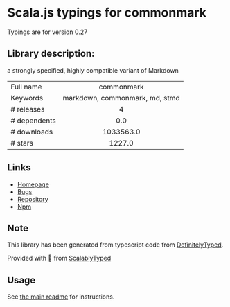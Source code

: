 
# Scala.js typings for commonmark

Typings are for version 0.27

## Library description:
a strongly specified, highly compatible variant of Markdown

|                    |                 |
| ------------------ | :-------------: |
| Full name          | commonmark |
| Keywords           | markdown, commonmark, md, stmd |
| # releases         | 4 |
| # dependents       | 0.0 |
| # downloads        | 1033563.0 |
| # stars            | 1227.0 |

## Links
- [Homepage](https://commonmark.org)
- [Bugs](https://github.com/commonmark/commonmark.js/issues)
- [Repository](https://github.com/commonmark/commonmark.js)
- [Npm](https://www.npmjs.com/package/commonmark)
    


## Note
This library has been generated from typescript code from [DefinitelyTyped](https://definitelytyped.org).

Provided with :purple_heart: from [ScalablyTyped](https://github.com/oyvindberg/ScalablyTyped)

## Usage
See [the main readme](../../readme.md) for instructions.


